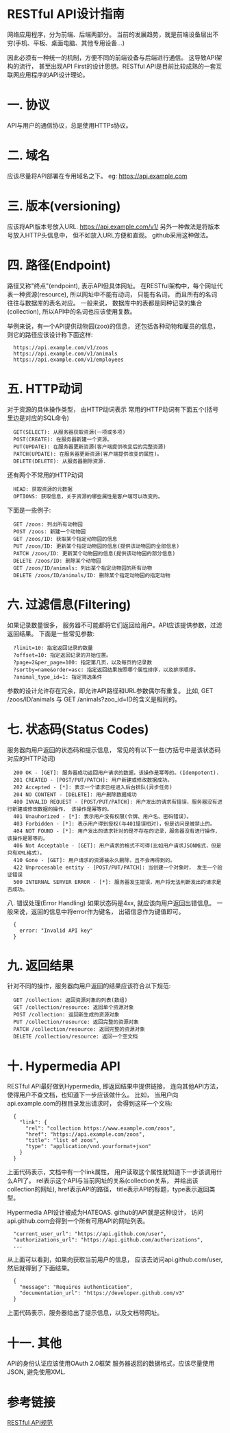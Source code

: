 RESTful API设计指南
===================

  网络应用程序，分为前端、后端两部分。 当前的发展趋势，就是前端设备层出不穷(手机、平板、桌面电脑、其他专用设备...)

  因此必须有一种统一的机制，方便不同的前端设备与后端进行通信。 这导致API架构的流行， 甚至出现API First的设计思想。RESTful API是目前比较成熟的一套互联网应用程序的API设计理论。
  
  
一. 协议
===========
  API与用户的通信协议，总是使用HTTPs协议。
  
二. 域名
===========
  应该尽量将API部署在专用域名之下。 eg: https://api.example.com
  
三. 版本(versioning)
===========
  应该将API版本号放入URL. https://api.example.com/v1/
  另外一种做法是将版本号放入HTTP头信息中， 但不如放入URL方便和直观。 github采用这种做法。

四. 路径(Endpoint)
===========
  路径又称"终点"(endpoint), 表示API但具体网址。
  在RESTful架构中，每个网址代表一种资源(resource), 所以网址中不能有动词， 只能有名词， 而且所有的名词往往与数据库的表名对应。 一般来说， 数据库中的表都是同种记录的集合(collection), 所以API中的名词也应该使用复数。
  
  举例来说，有一个API提供动物园(zoo)的信息， 还包括各种动物和雇员的信息， 则它的路径应该设计称下面这样:
```
  https://api.example.com/v1/zoos
  https://api.example.com/v1/animals
  https://api.example.com/v1/employees
```

五. HTTP动词
=============
  对于资源的具体操作类型， 由HTTP动词表示
  常用的HTTP动词有下面五个(括号里边是对应的SQL命令)
  
```
  GET(SELECT): 从服务器获取资源(一项或多项)
  POST(CREATE): 在服务器新建一个资源。
  PUT(UPDATE): 在服务器更新资源(客户端提供改变后的完整资源)
  PATCH(UPDATE): 在服务器更新资源(客户端提供改变的属性)。
  DELETE(DELETE): 从服务器删除资源.
```

  还有两个不常用的HTTP动词
```
  HEAD: 获取资源的元数据
  OPTIONS: 获取信息，关于资源的哪些属性是客户端可以改变的。
```

  下面是一些例子:
```
  GET /zoos: 列出所有动物园
  POST /zoos: 新建一个动物园
  GET /zoos/ID: 获取某个指定动物园的信息
  PUT /zoos/ID: 更新某个指定动物园的信息(提供该动物园的全部信息)
  PATCH /zoos/ID: 更新某个动物园的信息(提供该动物园的部分信息)
  DELETE /zoos/ID: 删除某个动物园
  GET /zoos/ID/animals: 列出某个指定动物园的所有动物
  DELETE /zoos/ID/animals/ID: 删除某个指定动物园的指定动物
```

六. 过滤信息(Filtering)
============

  如果记录数量很多， 服务器不可能都将它们返回给用户。API应该提供参数，过滤返回结果。
  下面是一些常见参数:
```
  ?limit=10: 指定返回记录的数量
  ?offset=10: 指定返回记录的开始位置。
  ?page=2&per_page=100: 指定第几页，以及每页的记录数
  ?sortby=name&order=asc: 指定返回结果按照哪个属性排序，以及排序顺序。
  ?animal_type_id=1: 指定筛选条件
```

  参数的设计允许存在冗余，即允许API路径和URL参数偶尔有重复。 比如, GET /zoos/ID/animals 与 GET /animals?zoo_id=ID的含义是相同的。
  
七. 状态码(Status Codes)
=============
  服务器向用户返回的状态码和提示信息， 常见的有以下一些(方括号中是该状态码对应的HTTP动词)
```
  200 OK - [GET]: 服务器成功返回用户请求的数据，该操作是幂等的。(Idempotent).
  201 CREATED - [POST/PUT/PATCH]: 用户新建或修改数据成功。
  202 Accepted - [*]: 表示一个请求已经进入后台排队(异步任务)
  204 NO CONTENT - [DELETE]: 用户删除数据成功
  400 INVALID REQUEST - [POST/PUT/PATCH]: 用户发出的请求有错误，服务器没有进行新建或修改数据的操作， 该操作是幂等的。
  401 Unauhorized - [*]: 表示用户没有权限(令牌、用户名、密码错误)。
  403 Forbidden - [*]: 表示用户得到授权(与401错误相对)，但是访问是被禁止的。
  404 NOT FOUND - [*]: 用户发出的请求针对的是不存在的记录，服务器没有进行操作， 该操作是幂等的。
  406 Not Acceptable - [GET]: 用户请求的格式不可得(比如用户请求JSON格式，但是只有XML格式)。
  410 Gone - [GET]: 用户请求的资源被永久删除，且不会再得到的。
  422 Unprocesable entity - [POST/PUT/PATCH]: 当创建一个对象时， 发生一个验证错误
  500 INTERNAL SERVER ERROR - [*]: 服务器发生错误，用户将无法判断发出的请求是否成功。
```

八. 错误处理(Error Handling)
  如果状态码是4xx, 就应该向用户返回出错信息。 一般来说，返回的信息中将error作为键名， 出错信息作为键值即可。
```
  {
    error: "Invalid API key"
  }
```

九. 返回结果
=============
  针对不同的操作，服务器向用户返回的结果应该符合以下规范:
```
  GET /collection: 返回资源对象的列表(数组)
  GET /collection/resource: 返回单个资源对象
  POST /collection: 返回新生成的资源对象
  PUT /collection/resource: 返回完整的资源对象
  PATCH /collection/resource: 返回完整的资源对象
  DELETE /collection/resource: 返回一个空文档
```

十. Hypermedia API
==================
  RESTful API最好做到Hypermedia, 即返回结果中提供链接， 连向其他API方法， 使得用户不查文档，也知道下一步应该做什么。
  比如， 当用户向api.example.com的根目录发出请求时， 会得到这样一个文档:
```
  {
    "link": {
      "rel": "collection https://www.example.com/zoos",
      "href": "https://api.example.com/zoos",
      "title": "list of zoos",
      "type": "application/vnd.yourformat+json"
    }
  }
```

  上面代码表示，文档中有一个link属性， 用户读取这个属性就知道下一步该调用什么API了。 rel表示这个API与当前网址的关系(collection关系， 并给出该collection的网址), href表示API的路径， title表示API的标题，type表示返回类型。
  
  Hypermedia API设计被成为HATEOAS. github的API就是这种设计， 访问api.github.com会得到一个所有可用API的网址列表。
```
  "current_user_url": "https://api.github.com/user",
  "authorizations_url": "https://api.github.com/authorizations",
  ...
```

  从上面可以看到，如果向获取当前用户的信息， 应该去访问api.github.com/user, 然后就得到了下面结果。
```
  {
    "message": "Requires authentication",
    "documentation_url": "https://developer.github.com/v3"
  }
```

  上面代码表示，服务器给出了提示信息，以及文档带网址。

十一. 其他
==============
  API的身份认证应该使用OAuth 2.0框架
  服务器返回的数据格式，应该尽量使用JSON, 避免使用XML.
  
参考链接
================
[RESTful API规范]()
